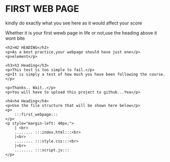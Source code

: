 <!DOCTYPE html>
<html lang="en">
<head>
    <meta charset="UTF-8">
    <meta name="viewport" content="width=device-width, initial-scale=1.0">
    <title>First web page</title>
</head>
<body>
    <h1><strong> FIRST WEB PAGE</strong></h1>
    <P> kindly do exactly what you see here as it would affect your score</p>
    <p> Whether it is your first wewb page in life or not,use the heading above it wont bite</p>

    <h2>H2 HEADING</h2>
    <p>As a best practice,your webpage should have just one</p>
    <p>element</p>

    <h3>h3 Heading</h3>
    <p>This test is too simple to fail.</p>
    <p>It is simply a test of how much you have been following the course.</p>

    <p>Thanks.. Wait..</p>
    <p>You will have to upload this project to github...Yea</p>

    <h4>h4 Heading</h4>
    <p>Use the file structure that will be shown here below</p>
    <p>
        :::first_webpage:::
    </p>
    <p style="margin-left: 40px;">
        | <br>
        ........ :::index.html:::<br>
        |<br>
        ........ :::style.css:::<br>
        |<br>
        ........ :::script.js:::
    </p>

</body>
</html>
